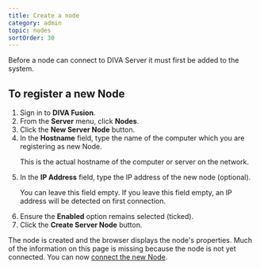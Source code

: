 ```yaml
---
title: Create a node
category: admin
topic: nodes
sortOrder: 30
---
```


Before a node can connect to DIVA Server it must first be added to the system.

## To register a new Node

<ol>

  <li>Sign in to <strong>DIVA Fusion</strong>.</li>

  <li>From the <strong>Server</strong> menu, click <strong>Nodes</strong>.</li>

  <li>Click the <strong>New Server Node</strong> button.</li>

  <li>
    In the <strong>Hostname</strong> field, type the name of the computer which you are registering as new Node.
    <p class="note">This is the actual hostname of the computer or server on the network.</p>
  </li>

  <li>
    In the <strong>IP Address</strong> field, type the IP address of the new node (optional).
    <p class="note">You can leave this field empty. If you leave this field empty, an IP address will be detected on first connection.</p>
  </li>

  <li>Ensure the <strong>Enabled</strong> option remains selected (ticked).</li>

  <li>Click the <strong>Create Server Node</strong> button.</li>

</ol>

<p class="tip tip--result">The node is created and the browser displays the node's properties. Much of the information on this page is missing because the node is not yet connected. You can now <a href="/v2/articles/configure-node.html">connect the new Node</a>.</p>
